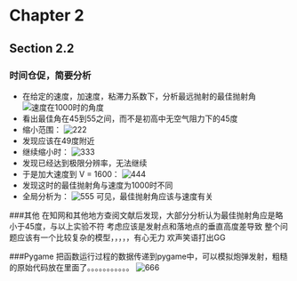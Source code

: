 # Chapter 2
## Section 2.2

### 时间仓促，简要分析
* 在给定的速度，加速度，粘滞力系数下，分析最远抛射的最佳抛射角
![速度在1000时的角度][1]
* 看出最佳角在45到55之间，而不是初高中无空气阻力下的45度
* 缩小范围：
![222][2]
* 发现应该在49度附近
* 继续缩小时：
![333][3]
* 发现已经达到极限分辨率，无法继续
* 于是加大速度到 V = 1600：
![444][4]
* 发现这时的最佳抛射角与速度为1000时不同
* 全局分析为：
![555][5]
可见，最佳抛射角应该与速度有关

###其他
在知网和其他地方查阅文献后发现，大部分分析认为最佳抛射角应是略小于45度，与以上实验不符
考虑应该是发射点和落地点的垂直高度差导致
整个问题应该有一个比较复杂的模型，，，，，有心无力 欢声笑语打出GG

###Pygame
把函数运行过程的数据传递到pygame中，可以模拟炮弹发射，粗糙的原始代码放在里面了。。。。。。。。。。。
![666][6]











[1]: http://oxi4zdqq2.bkt.clouddn.com/Cannon%20Trajectory0.png
[2]: http://oxi4zdqq2.bkt.clouddn.com/Cannon%20Trajectory1.png
[3]: http://oxi4zdqq2.bkt.clouddn.com/Cannon%20Trajectory2.png
[4]: http://oxi4zdqq2.bkt.clouddn.com/Cannon%20Trajectory3.png
[5]: http://oxi4zdqq2.bkt.clouddn.com/Cannon%20Trajectory4.png
[6]: https://raw.githubusercontent.com/ARETHUSAl/compuational_physics_N2015301580187/master/Exercise_04/bandicam-2017-10-14-12-36-18-132.gif
